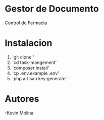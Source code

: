 # Gestor de Documento 

Control de Farmacia

# Instalacion

1. 'git clone '
2. 'cd task-mangement'
3. 'composer install'
4. 'cp .env.example .env'
5. 'php artisan key:generate'


# Autores

-Kevin Molina